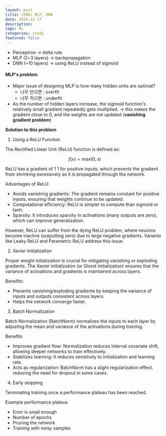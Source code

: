 ```yaml
---
layout: post
title: (ENG) MLP, DNN
date: 2024-12-17
description: 
tags: ML
categories: study
featured: false
---
```


- Perceptron -> delta rule
- MLP (2~3 layers) -> backpropagation
- DNN (~10 layers) -> using ReLU instead of sigmoid

#### MLP's problem

- Major issue of designing MLP is how many hidden units are optimal?
  - 너무 만으면 : overfit
  - 너무 적으면 : underfit 
- As the number of hidden layers increase, the sigmoid function's relatively small gradient repeatedly gets multiplied. -> this makes the gradient close to 0, and the weights are not updated (**vanishing gradient problem**)

**Solution to this problem**

1. Using a ReLU Function

The Rectified Linear Unit (ReLU) function is defined as:

$$f(x)=max(0,x)$$

ReLU has a gradient of 
1
1 for positive inputs, which prevents the gradient from shrinking excessively as it is propagated through the network.

Advantages of ReLU:

- Avoids vanishing gradients: The gradient remains constant for positive inputs, ensuring that weights continue to be updated.
- Computational efficiency: ReLU is simpler to compute than sigmoid or tanh.
- Sparsity: It introduces sparsity in activations (many outputs are zero), which can improve generalization.


However, ReLU can suffer from the dying ReLU problem, where neurons become inactive (outputting zero) due to large negative gradients. Variants like Leaky ReLU and Parametric ReLU address this issue.

2. Xavier Initialization

Proper weight initialization is crucial for mitigating vanishing or exploding gradients. The Xavier initialization (or Glorot initialization) ensures that the variance of activations and gradients is maintained across layers.

Benefits:
- Prevents vanishing/exploding gradients by keeping the variance of inputs and outputs consistent across layers.
- Helps the network converge faster.

3. Batch Normalization

Batch Normalization (BatchNorm) normalizes the inputs to each layer by adjusting the mean and variance of the activations during training.

Benefits
- Improves gradient flow: Normalization reduces internal covariate shift, allowing deeper networks to train effectively.
- Stabilizes learning: It reduces sensitivity to initialization and learning rate.
- Acts as regularization: BatchNorm has a slight regularization effect, reducing the need for dropout in some cases.

4. Early stopping

Terminating training once a performance plateau has been reached.

Example performance plateus
- Error is small enough
- Number of epochs
- Pruning the network
- Training with noisy samples